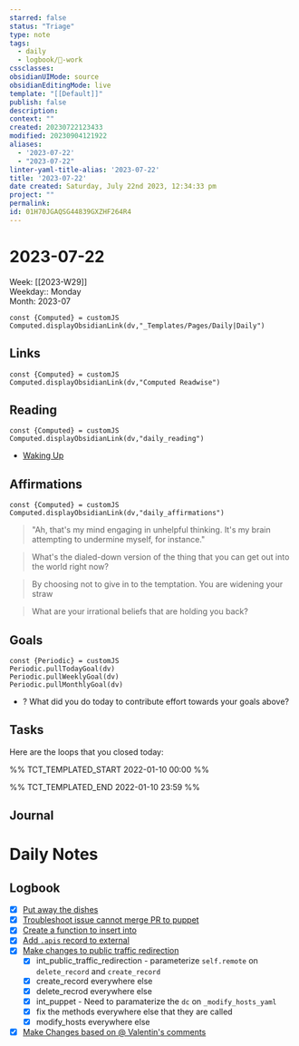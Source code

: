 ```yaml
---
starred: false
status: "Triage"
type: note
tags:
  - daily
  - logbook/👔-work
cssclasses: 
obsidianUIMode: source
obsidianEditingMode: live
template: "[[Default]]"
publish: false
description: 
context: ""
created: 20230722123433
modified: 20230904121922
aliases:
  - '2023-07-22'
  - "2023-07-22"
linter-yaml-title-alias: '2023-07-22'
title: '2023-07-22'
date created: Saturday, July 22nd 2023, 12:34:33 pm
project: ""
permalink: 
id: 01H70JGAQSG44839GXZHF264R4
---
```


# 2023-07-22

Week: [[2023-W29]]  
Weekday:: Monday  
Month: 2023-07

```dataviewjs
const {Computed} = customJS
Computed.displayObsidianLink(dv,"_Templates/Pages/Daily|Daily")
```

## Links

```dataviewjs
const {Computed} = customJS
Computed.displayObsidianLink(dv,"Computed Readwise")
```

## Reading

```dataviewjs
const {Computed} = customJS
Computed.displayObsidianLink(dv,"daily_reading")
```
- [Waking Up]( https://read.readwise.io/read/01gjr2j724698ts9z7mbyxz63z)


## Affirmations

```dataviewjs
const {Computed} = customJS
Computed.displayObsidianLink(dv,"daily_affirmations")
```

> "Ah, that's my mind engaging in unhelpful thinking. It's my brain attempting to undermine myself, for instance."

> What's the dialed-down version of the thing that you can get out into the world right now?

> By choosing not to give in to the temptation. You are widening your straw

> What are your irrational beliefs that are holding you back?

## Goals

```dataviewjs
const {Periodic} = customJS
Periodic.pullTodayGoal(dv)
Periodic.pullWeeklyGoal(dv)
Periodic.pullMonthlyGoal(dv)
```
- ? What did you do today to contribute effort towards your goals above?

## Tasks

Here are the loops that you closed today:

%% TCT_TEMPLATED_START 2022-01-10 00:00 %%

%% TCT_TEMPLATED_END 2022-01-10 23:59 %%

## Journal



# Daily Notes


## Logbook
- [x] [Put away the dishes](things:///show?id=MWU22FNHgnQ4MgZTAwCLiF)
- [x] [Troubleshoot issue cannot merge PR to puppet](things:///show?id=KN2p9e4L6iWHBmA2fGXsiB)
- [x] [Create a function to insert into](things:///show?id=6kE1M7D8xjwzsMehsA2BY6)
- [x] [Add `.apis` record to external](things:///show?id=42BnSq1ME63UYt8D3iGH6M)
- [x] [Make changes to public traffic redirection](things:///show?id=5uMnvViM1sGEGhWfLRrAQK)
	- [x] int_public_traffic_redirection - parameterize `self.remote` on `delete_record` and `create_record`
	- [x] create_record everywhere else
	- [x] delete_recrod everywhere else
	- [x] int_puppet - Need to paramaterize the `dc` on `_modify_hosts_yaml`
	- [x] fix the methods everywhere else that they are called
	- [x] modify_hosts everywhere else
- [x] [Make Changes based on @ Valentin's comments](things:///show?id=8kM3mWhEjsi5GCDss9wgxY)
